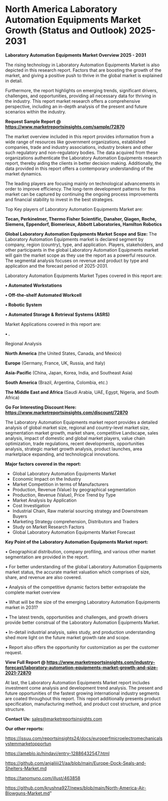 # North America Laboratory Automation Equipments Market Growth (Status and Outlook) 2025-2031

<Strong> Laboratory Automation Equipments Market Overview 2025 - 2031</strong>

The rising technology in Laboratory Automation Equipments Market is also depicted in this research report. Factors that are boosting the growth of the market, and giving a positive push to thrive in the global market is explained in detail.

Furthermore, the report highlights on emerging trends, significant drivers, challenges, and opportunities, providing all necessary data for thriving in the industry. This report market research offers a comprehensive perspective, including an in-depth analysis of the present and future scenarios within the industry.

<strong>Request Sample Report @ <a href=https://www.marketreportsinsights.com/sample/72870>https://www.marketreportsinsights.com/sample/72870</a></strong>

The market overview included in this report provides information from a wide range of resources like government organizations, established companies, trade and industry associations, industry brokers and other such regulatory and non-regulatory bodies. The data acquired from these organizations authenticate the Laboratory Automation Equipments research report, thereby aiding the clients in better decision making. Additionally, the data provided in this report offers a contemporary understanding of the market dynamics.

The leading players are focusing mainly on technological advancements in order to improve efficiency. The long-term development patterns for this market can be captured by continuing the ongoing process improvements and financial stability to invest in the best strategies.

Top Key players of Laboratory Automation Equipments Market are:

<strong>Tecan, Perkinelmer, Thermo Fisher Scientific, Danaher, Qiagen, Roche, Siemens, Eppendorf, Biomerieux, Abbott Laboratories, Hamilton Robotics</strong>

<strong><b>Global Laboratory Automation Equipments Market Scope and Size:</b></strong>
The Laboratory Automation Equipments market is declared segment by company, region (country), type, and application. Players, stakeholders, and other participants in the global Laboratory Automation Equipments market will gain the market scope as they use the report as a powerful resource. The segmental analysis focuses on revenue and product by type and application and the forecast period of 2025-2031.

Laboratory Automation Equipments Market Types covered in this report are:

<strong>• Automated Workstations

• Off-the-shelf Automated Workcell

• Robotic System

• Automated Storage & Retrieval Systems (ASRS)</strong>

Market Applications covered in this report are:

<strong>• .</strong> 

Regional Analysis

<strong>North America</strong> (the United States, Canada, and Mexico)

<strong>Europe</strong> (Germany, France, UK, Russia, and Italy)

<strong>Asia-Pacific</strong> (China, Japan, Korea, India, and Southeast Asia)

<strong>South America</strong> (Brazil, Argentina, Colombia, etc.)

<strong>The Middle East and Africa</strong> (Saudi Arabia, UAE, Egypt, Nigeria, and South Africa)

<strong>Go For Interesting Discount Here: <a href=https://www.marketreportsinsights.com/discount/72870>https://www.marketreportsinsights.com/discount/72870</a></strong>

The Laboratory Automation Equipments market report provides a detailed analysis of global market size, regional and country-level market size, segmentation market growth, market share, competitive Landscape, sales analysis, impact of domestic and global market players, value chain optimization, trade regulations, recent developments, opportunities analysis, strategic market growth analysis, product launches, area marketplace expanding, and technological innovations.

<strong><b>Major factors covered in the report:</b></strong>
<ul>
  <li>Global Laboratory Automation Equipments Market </li>
  <li>Economic Impact on the Industry</li>
  <li>Market Competition in terms of Manufacturers</li>
  <li>Production, Revenue (Value) by geographical segmentation</li>
  <li>Production, Revenue (Value), Price Trend by Type</li>
  <li>Market Analysis by Application</li>
  <li>Cost Investigation</li>
  <li>Industrial Chain, Raw material sourcing strategy and Downstream Buyers</li>
  <li>Marketing Strategy comprehension, Distributors and Traders</li>
  <li>Study on Market Research Factors</li>
  <li>Global Laboratory Automation Equipments Market Forecast</li>
</ul>

<strong><b>Key Point of the Laboratory Automation Equipments Market report:</b></strong>

• Geographical distribution, company profiling, and various other market segmentation are provided in the report.

• For better understanding of the global Laboratory Automation Equipments market status, the accurate market valuation which comprises of size, share, and revenue are also covered.

• Analysis of the competitive dynamic factors better extrapolate the complete market overview

• What will be the size of the emerging Laboratory Automation Equipments market in 2031?

• The latest trends, opportunities and challenges, and growth drivers provide better construal of the Laboratory Automation Equipments Market.

• In-detail industrial analysis, sales study, and production understanding shed more light on the future market growth rate and scope.

• Report also offers the opportunity for customization as per the customer request.

<strong><b>View Full Report @ <a href=https://www.marketreportsinsights.com/industry-forecast/laboratory-automation-equipments-market-growth-and-size-2021-72870>https://www.marketreportsinsights.com/industry-forecast/laboratory-automation-equipments-market-growth-and-size-2021-72870</a></b></strong>


At last, the Laboratory Automation Equipments Market report includes investment come analysis and development trend analysis. The present and future opportunities of the fastest growing international industry segments are coated throughout this report. This report additionally presents product specification, manufacturing method, and product cost structure, and price structure.

<strong>Contact Us:</strong>
sales@marketreportsinsights.com

<strong>Our other reports:</strong>

<a href=https://issuu.com/reportsinsights24/docs/europerfmicroelectromechanicalsystemmarketopportun>https://issuu.com/reportsinsights24/docs/europerfmicroelectromechanicalsystemmarketopportun</a>

<a href=https://ameblo.jp/hindavi/entry-12886432547.html>https://ameblo.jp/hindavi/entry-12886432547.html</a>

<a href=https://github.com/anjaliiii21/aa/blob/main/Europe-Dock-Seals-and-Shelters-Market.md>https://github.com/anjaliiii21/aa/blob/main/Europe-Dock-Seals-and-Shelters-Market.md</a>

<a href=https://tanomuno.com/illust/463858>https://tanomuno.com/illust/463858</a>

<a href=https://github.com/krushna927/news/blob/main/North-America-Air-Blowguns-Market.md>https://github.com/krushna927/news/blob/main/North-America-Air-Blowguns-Market.md</a>"
